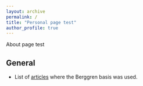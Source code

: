 ```yaml
---
layout: archive
permalink: /
title: "Personal page test"
author_profile: true
---
```



About page test

## General


- List of [articles](/mypages/page_refs.html) where the Berggren basis was used.



